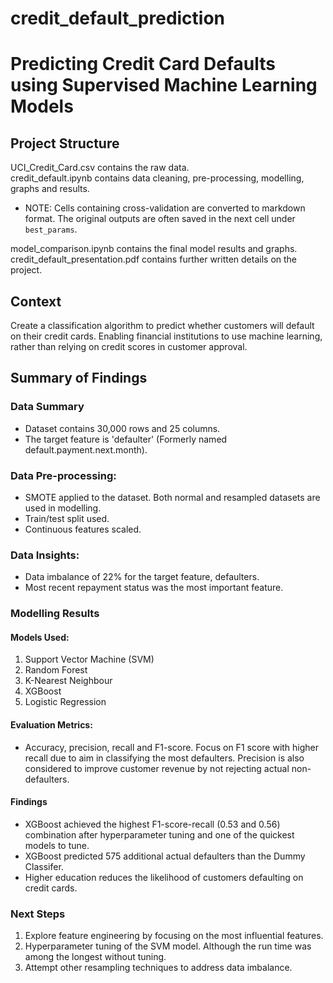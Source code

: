# credit_default_prediction
# Predicting Credit Card Defaults using Supervised Machine Learning Models

## Project Structure
UCI_Credit_Card.csv contains the raw data. <br>
credit_default.ipynb contains data cleaning, pre-processing, modelling, graphs and results. <br>
  - NOTE: Cells containing cross-validation are converted to markdown format. The original outputs are often saved in the next cell under `best_params`. <br>
  
model_comparison.ipynb contains the final model results and graphs. <br>
credit_default_presentation.pdf contains further written details on the project.

## Context
Create a classification algorithm to predict whether customers will default on their credit cards. 
Enabling financial institutions to use machine learning, rather than relying on credit scores in customer approval.

## Summary of Findings

### Data Summary
- Dataset contains 30,000 rows and 25 columns.
- The target feature is 'defaulter' (Formerly named default.payment.next.month).

### Data Pre-processing:
- SMOTE applied to the dataset. Both normal and resampled datasets are used in modelling.
- Train/test split used.
- Continuous features scaled.

### Data Insights:
- Data imbalance of 22% for the target feature, defaulters.
- Most recent repayment status was the most important feature.

### Modelling Results
#### Models Used:
1. Support Vector Machine (SVM)
2. Random Forest
3. K-Nearest Neighbour
4. XGBoost
5. Logistic Regression

#### Evaluation Metrics:
- Accuracy, precision, recall and F1-score. Focus on F1 score with higher recall due to aim in classifying the most defaulters. Precision is also considered to improve customer revenue by not rejecting actual non-defaulters.

#### Findings
- XGBoost achieved the highest F1-score-recall (0.53 and 0.56) combination after hyperparameter tuning and one of the quickest models to tune.
- XGBoost predicted 575 additional actual defaulters than the Dummy Classifer.
- Higher education reduces the likelihood of customers defaulting on credit cards.

### Next Steps
1. Explore feature engineering by focusing on the most influential features.
2. Hyperparameter tuning of the SVM model. Although the run time was among the longest without tuning.
3. Attempt other resampling techniques to address data imbalance.

